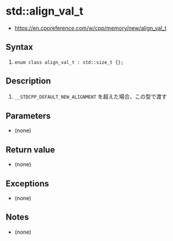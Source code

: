 # std::align_val_t <new>
- <https://en.cppreference.com/w/cpp/memory/new/align_val_t>


## Syntax
1. `enum class align_val_t : std::size_t {};`


## Description
1. `__STDCPP_DEFAULT_NEW_ALIGNMENT` を超えた場合、この型で渡す


## Parameters
- (none)


## Return value
- (none)


## Exceptions
- (none)


## Notes
- (none)
